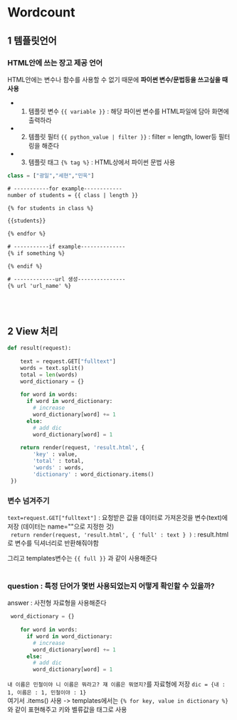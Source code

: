 # Wordcount

## 1 템플릿언어
### HTML안에 쓰는 장고 제공 언어
HTML안에는 변수나 함수를 사용할 수 없기 때문에 <strong>파이썬 변수/문법등을 쓰고싶을 때 사용</strong>
<br/>
- 1) 템플릿 변수 
`{{ variable }}` : 해당 파이썬 변수를 HTML파일에 담아 화면에 출력하라 
- 2) 템플릿 필터
`{{ python_value | filter }}` : filter = length, lower등 필터링을 해준다
- 3) 템플릿 태그 
`{% tag %}` : HTML상에서 파이썬 문법 사용
```python
class = ["광일","세현","민욱"]
```
```html
# -----------for example------------
number of students = {{ class | length }}

{% for students in class %}

{{students}}

{% endfor %}

# -----------if example--------------
{% if something %}

{% endif %}

# -------------url 생성---------------
{% url 'url_name' %}
```
<br/><br/>

## 2 View 처리
```python
def result(request):
    
    text = request.GET["fulltext"] 
    words = text.split()
    total = len(words)
    word_dictionary = {}
    
    for word in words:
      if word in word_dictionary:
        # increase
        word_dictionary[word] += 1
      else:
        # add dic
        word_dictionary[word] = 1
    
    return render(request, 'result.html', {
        'key' : value,
        'total' : total,
        'words' : words,
        'dictionary' : word_dictionary.items()
 })
```
### 변수 넘겨주기
`text=request.GET["fulltext"]` : 요청받은 값을 데이터로 가져온것을 변수(text)에 저장 (데이터는 name=""으로 지정한 것)<br/>
` return render(request, 'result.html', { 'full' : text } )` :  result.html로 변수를 딕셔너리로 반환해줘야함<br/>

그리고 templates변수는 `{{ full }}` 과 같이 사용해준다 <br/><br/>

### question : 특정 단어가 몇번 사용되었는지 어떻게 확인할 수 있을까?
answer : 사전형 자료형을 사용해준다
```python
 word_dictionary = {}
    
    for word in words:
      if word in word_dictionary:
        # increase
        word_dictionary[word] += 1
      else:
        # add dic
        word_dictionary[word] = 1
```
`내 이름은 민철이야 니 이름은 뭐라고? 쟤 이름은 뭐였지?`를 자료형에 저장 `dic = {내 : 1, 이름은 : 1, 민철이야 : 1}`<br/>
여기서 .items() 사용 -> templates에서는 `{% for key, value in dictionary %}` 와 같이 표현해주고 키와 벨류값을 태그로 사용

